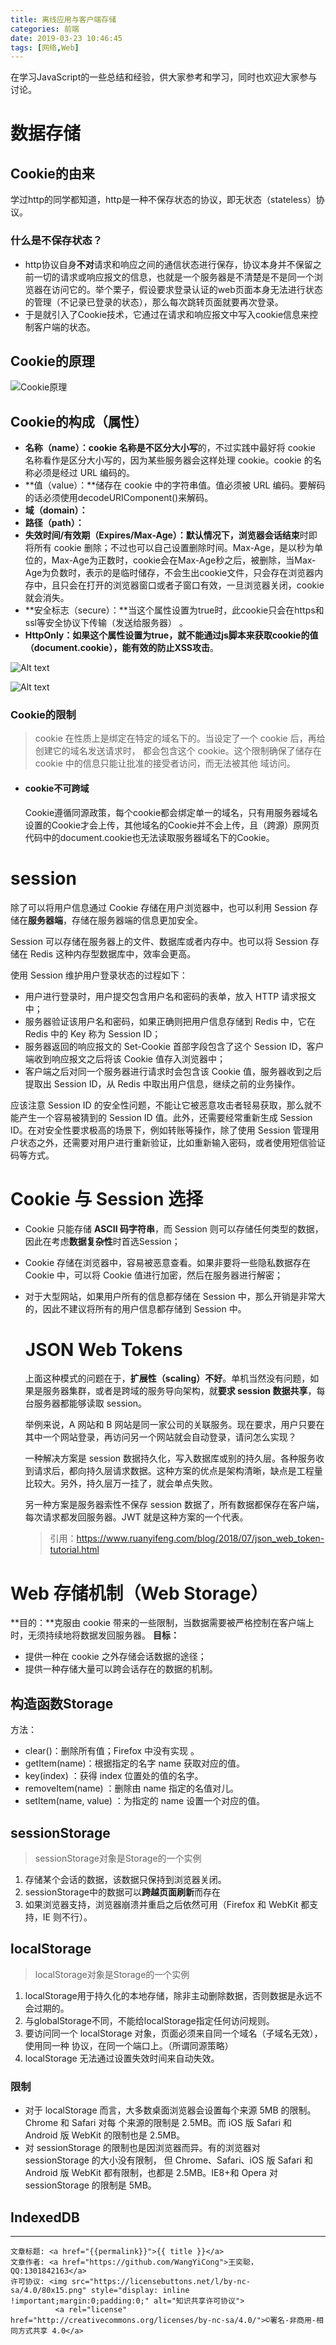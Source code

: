 ```yaml
---
title: 离线应用与客户端存储
categories: 前端
date: 2019-03-23 10:46:45
tags: [网络,Web]
---
```

在学习JavaScript的一些总结和经验，供大家参考和学习，同时也欢迎大家参与讨论。
<!--more-->

# 数据存储

## Cookie的由来
学过http的同学都知道，http是一种不保存状态的协议，即无状态（stateless）协议。

### 什么是不保存状态？
 - http协议自身**不对**请求和响应之间的通信状态进行保存，协议本身并不保留之前一切的请求或响应报文的信息，也就是一个服务器是不清楚是不是同一个浏览器在访问它的。举个栗子，假设要求登录认证的web页面本身无法进行状态的管理（不记录已登录的状态），那么每次跳转页面就要再次登录。
 - 于是就引入了Cookie技术，它通过在请求和响应报文中写入cookie信息来控制客户端的状态。

## Cookie的原理


 ![Cookie原理](https://onfdgq.bn.files.1drv.com/y4m36c_soiQpWmmjxv4sFJO6kNrxC9TEouP1CiKu5bQat89Z99tQjI9DRuqVbgdmX2f5Z3PtKubYuzgyB2QKauvJQtl4bQrzHCxT3mwu8DbZRtY5YWiKuLKM04K7QK-Rs7jBMIwJ8ndloWsLDwDxLePy7kKCp71TE0B2aTzmU6XMDxFWuOSPN8hyOObGp1oXic_IGY46fak8hCEHcrkxQzNng?width=690&height=667&cropmode=none)

##  Cookie的构成（属性）
 - **名称（name）：**cookie 名称是**不区分大小写**的，不过实践中最好将 cookie 名称看作是区分大小写的，因为某些服务器会这样处理 cookie。cookie 的名称必须是经过 URL 编码的。
 - **值（value）：**储存在 cookie 中的字符串值。值必须被 URL 编码。要解码的话必须使用decodeURIComponent()来解码。
 - **域（domain）：**
 - **路径（path）：**
 - **失效时间/有效期（Expires/Max-Age）：**默认情况下，浏览器**会话结束**时即将所有 cookie 删除；不过也可以自己设置删除时间。Max-Age，是以秒为单位的，Max-Age为正数时，cookie会在Max-Age秒之后，被删除，当Max-Age为负数时，表示的是临时储存，不会生出cookie文件，只会存在浏览器内存中，且只会在打开的浏览器窗口或者子窗口有效，一旦浏览器关闭，cookie就会消失。
 - **安全标志（secure）：**当这个属性设置为true时，此cookie只会在https和ssl等安全协议下传输（发送给服务器） 。
 - **HttpOnly：**如果这个属性设置为true，就不能通过js脚本来获取cookie的值（document.cookie），能有效的防止**XSS攻击**。

 ![Alt text](https://oneu3w.bn.files.1drv.com/y4mL_XihzARC87inCnIyX2XXMdCASBkAMM8SH7Y1c8ws6s4I9cnBjNfz96u8gi5jEqoyKdUoqfWwUVDZI--wL0i0xQuZFhGxiQNbVg95h9KJ0kwcsDUsFJPt6Q5Uyxsp0rdOssxWCNlhd_OMX2Edqm27MKP3YpADDoSYacYn1HXpsZk8dZHSV9-Bc6z4JE3wHBAjgoH5pC9o1wZQK2QwkBVrw?width=690&height=192&cropmode=none)

 ![Alt text](https://onf5ag.bn.files.1drv.com/y4miL2L7OQuO09LkxO9kuNNe8BWiDhqnqPBtHGcIYZDQTT4XkbhoXGftaBQ_mSdDnc67dWlPK99ZgZV9nJ4ZmFfFXPx3N7V9g6oDzL_fb0uOjHkUrSAhvBqdmICkf8_7l_DlD4FALki_vJWzapbVchbUXtWlMDNpx6scx9Ajv8NQaI_z13BJ6Y00C2BM_068ricpvemBpsU-mPUig98SasgDg?width=690&height=148&cropmode=none)

### Cookie的限制
> cookie 在性质上是绑定在特定的域名下的。当设定了一个 cookie 后，再给创建它的域名发送请求时，
都会包含这个 cookie。这个限制确保了储存在 cookie 中的信息只能让批准的接受者访问，而无法被其他
域访问。

- #### cookie不可跨域
  Cookie遵循同源政策，每个cookie都会绑定单一的域名，只有用服务器域名设置的Cookie才会上传，其他域名的Cookie并不会上传，且（跨源）原网页代码中的document.cookie也无法读取服务器域名下的Cookie。

# session

除了可以将用户信息通过 Cookie 存储在用户浏览器中，也可以利用 Session 存储在**服务器端**，存储在服务器端的信息更加安全。

Session 可以存储在服务器上的文件、数据库或者内存中。也可以将 Session 存储在 Redis 这种内存型数据库中，效率会更高。

使用 Session 维护用户登录状态的过程如下：

- 用户进行登录时，用户提交包含用户名和密码的表单，放入 HTTP 请求报文中；
- 服务器验证该用户名和密码，如果正确则把用户信息存储到 Redis 中，它在 Redis 中的 Key 称为 Session ID；
- 服务器返回的响应报文的 Set-Cookie 首部字段包含了这个 Session ID，客户端收到响应报文之后将该 Cookie 值存入浏览器中；
- 客户端之后对同一个服务器进行请求时会包含该 Cookie 值，服务器收到之后提取出 Session ID，从 Redis 中取出用户信息，继续之前的业务操作。

应该注意 Session ID 的安全性问题，不能让它被恶意攻击者轻易获取，那么就不能产生一个容易被猜到的 Session ID 值。此外，还需要经常重新生成 Session ID。在对安全性要求极高的场景下，例如转账等操作，除了使用 Session 管理用户状态之外，还需要对用户进行重新验证，比如重新输入密码，或者使用短信验证码等方式。

#  Cookie 与 Session 选择

- Cookie 只能存储 **ASCII 码字符串**，而 Session 则可以存储任何类型的数据，因此在考虑**数据复杂性**时首选Session；

- Cookie 存储在浏览器中，容易被恶意查看。如果非要将一些隐私数据存在 Cookie 中，可以将 Cookie 值进行加密，然后在服务器进行解密；

- 对于大型网站，如果用户所有的信息都存储在 Session 中，那么开销是非常大的，因此不建议将所有的用户信息都存储到 Session 中。

  # JSON  Web  Tokens

  上面这种模式的问题在于，**扩展性（scaling）不好**。单机当然没有问题，如果是服务器集群，或者是跨域的服务导向架构，就**要求 session 数据共享**，每台服务器都能够读取 session。

  举例来说，A 网站和 B 网站是同一家公司的关联服务。现在要求，用户只要在其中一个网站登录，再访问另一个网站就会自动登录，请问怎么实现？

  一种解决方案是 session 数据持久化，写入数据库或别的持久层。各种服务收到请求后，都向持久层请求数据。这种方案的优点是架构清晰，缺点是工程量比较大。另外，持久层万一挂了，就会单点失败。

  另一种方案是服务器索性不保存 session 数据了，所有数据都保存在客户端，每次请求都发回服务器。JWT 就是这种方案的一个代表。

  

  > 引用：<https://www.ruanyifeng.com/blog/2018/07/json_web_token-tutorial.html>

# Web 存储机制（Web Storage）
**目的：**克服由 cookie 带来的一些限制，当数据需要被严格控制在客户端上时，无须持续地将数据发回服务器。
**目标：**

- 提供一种在 cookie 之外存储会话数据的途径；
- 提供一种存储大量可以跨会话存在的数据的机制。

## 构造函数Storage
 方法：
 - clear()：删除所有值；Firefox 中没有实现 。
 - getItem(name)：根据指定的名字 name 获取对应的值。
 - key(index) ：获得 index 位置处的值的名字。
 - removeItem(name) ：删除由 name 指定的名值对儿。
 - setItem(name, value) ：为指定的 name 设置一个对应的值。

## sessionStorage
 >sessionStorage对象是Storage的一个实例

1. 存储某个会话的数据，该数据只保持到浏览器关闭。
2. sessionStorage中的数据可以**跨越页面刷新**而存在
3. 如果浏览器支持，浏览器崩溃并重启之后依然可用（Firefox 和 WebKit 都支持，IE 则不行）。

## localStorage
  >localStorage对象是Storage的一个实例

1. localStorage用于持久化的本地存储，除非主动删除数据，否则数据是永远不会过期的。
2. 与globalStorage不同，不能给localStorage指定任何访问规则。
3. 要访问同一个 localStorage 对象，页面必须来自同一个域名（子域名无效），使用同一种
协议，在同一个端口上。（所谓同源策略）
4. localStorage 无法通过设置失效时间来自动失效。

### 限制

- 对于 localStorage 而言，大多数桌面浏览器会设置每个来源 5MB 的限制。Chrome 和 Safari 对每
个来源的限制是 2.5MB。而 iOS 版 Safari 和 Android 版 WebKit 的限制也是 2.5MB。
- 对 sessionStorage 的限制也是因浏览器而异。有的浏览器对 sessionStorage 的大小没有限制，
但 Chrome、Safari、iOS 版 Safari 和 Android 版 WebKit 都有限制，也都是 2.5MB。IE8+和 Opera 对
sessionStorage 的限制是 5MB。

## IndexedDB



---------------

><span style="font-size:12px">
	文章标题: <a href="{{permalink}}">{{ title }}</a>
	文章作者: <a href="https://github.com/WangYiCong">王奕聪，QQ:1301842163</a>  
	许可协议: <img src="https://licensebuttons.net/l/by-nc-sa/4.0/80x15.png" style="display: inline !important;margin:0;padding:0;" alt="知识共享许可协议">
			  <a rel="license" href="http://creativecommons.org/licenses/by-nc-sa/4.0/">©署名-非商用-相同方式共享 4.0</a>
</span>